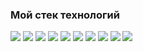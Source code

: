 ### Мой стек технологий

<img src="https://img.shields.io/badge/-JavaScript-yellow?style=for-the-badge&logo=JavaScript&logoColor=black"/> <img src="https://img.shields.io/badge/-TypeScript-blue?style=for-the-badge&logo=typescript&logoColor=black"/> <img src="https://img.shields.io/badge/-React-blue?style=for-the-badge&logo=react&logoColor=black"/> <img src="https://img.shields.io/badge/-ReactNative-blue?style=for-the-badge&logo=react&logoColor=black"/> <img src="https://img.shields.io/badge/-Redux-blueviolet?style=for-the-badge&logo=redux&logoColor=black"/> <img src="https://img.shields.io/badge/-HTML5-orange?style=for-the-badge&logo=HTML5&logoColor=black"/> <img src="https://img.shields.io/badge/-CSS3-blue?style=for-the-badge&logo=CSS3&logoColor=black"/>
<img src="https://img.shields.io/badge/-Sass-red?style=for-the-badge&logo=Sass&logoColor=black"/> <img src="https://img.shields.io/badge/-Node.js-success?style=for-the-badge&logo=Node.js&logoColor=black"/> <img src="https://img.shields.io/badge/-Express-black?style=for-the-badge&logo=Express&logoColor=black"/>


